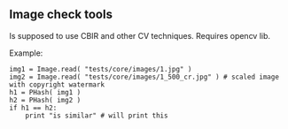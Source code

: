 Image check tools
-----------------

Is supposed to use CBIR and other CV techniques.
Requires opencv lib.

Example:

    img1 = Image.read( "tests/core/images/1.jpg" )
    img2 = Image.read( "tests/core/images/1_500_cr.jpg" ) # scaled image with copyright watermark
    h1 = PHash( img1 )
    h2 = PHash( img2 )
    if h1 == h2:
        print "is similar" # will print this
